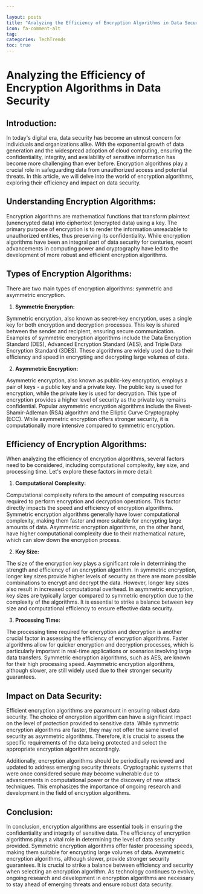 ```yaml
---

layout: posts
title: "Analyzing the Efficiency of Encryption Algorithms in Data Security"
icon: fa-comment-alt
tag:      
categories: TechTrends
toc: true
---
```




# Analyzing the Efficiency of Encryption Algorithms in Data Security

## Introduction:

In today's digital era, data security has become an utmost concern for individuals and organizations alike. With the exponential growth of data generation and the widespread adoption of cloud computing, ensuring the confidentiality, integrity, and availability of sensitive information has become more challenging than ever before. Encryption algorithms play a crucial role in safeguarding data from unauthorized access and potential threats. In this article, we will delve into the world of encryption algorithms, exploring their efficiency and impact on data security.

## Understanding Encryption Algorithms:

Encryption algorithms are mathematical functions that transform plaintext (unencrypted data) into ciphertext (encrypted data) using a key. The primary purpose of encryption is to render the information unreadable to unauthorized entities, thus preserving its confidentiality. While encryption algorithms have been an integral part of data security for centuries, recent advancements in computing power and cryptography have led to the development of more robust and efficient encryption algorithms.

## Types of Encryption Algorithms:

There are two main types of encryption algorithms: symmetric and asymmetric encryption.

1. **Symmetric Encryption:**

Symmetric encryption, also known as secret-key encryption, uses a single key for both encryption and decryption processes. This key is shared between the sender and recipient, ensuring secure communication. Examples of symmetric encryption algorithms include the Data Encryption Standard (DES), Advanced Encryption Standard (AES), and Triple Data Encryption Standard (3DES). These algorithms are widely used due to their efficiency and speed in encrypting and decrypting large volumes of data.

2. **Asymmetric Encryption:**

Asymmetric encryption, also known as public-key encryption, employs a pair of keys - a public key and a private key. The public key is used for encryption, while the private key is used for decryption. This type of encryption provides a higher level of security as the private key remains confidential. Popular asymmetric encryption algorithms include the Rivest-Shamir-Adleman (RSA) algorithm and the Elliptic Curve Cryptography (ECC). While asymmetric encryption offers stronger security, it is computationally more intensive compared to symmetric encryption.

## Efficiency of Encryption Algorithms:

When analyzing the efficiency of encryption algorithms, several factors need to be considered, including computational complexity, key size, and processing time. Let's explore these factors in more detail:

1. **Computational Complexity:**

Computational complexity refers to the amount of computing resources required to perform encryption and decryption operations. This factor directly impacts the speed and efficiency of encryption algorithms. Symmetric encryption algorithms generally have lower computational complexity, making them faster and more suitable for encrypting large amounts of data. Asymmetric encryption algorithms, on the other hand, have higher computational complexity due to their mathematical nature, which can slow down the encryption process.

2. **Key Size:**

The size of the encryption key plays a significant role in determining the strength and efficiency of an encryption algorithm. In symmetric encryption, longer key sizes provide higher levels of security as there are more possible combinations to encrypt and decrypt the data. However, longer key sizes also result in increased computational overhead. In asymmetric encryption, key sizes are typically larger compared to symmetric encryption due to the complexity of the algorithms. It is essential to strike a balance between key size and computational efficiency to ensure effective data security.

3. **Processing Time:**

The processing time required for encryption and decryption is another crucial factor in assessing the efficiency of encryption algorithms. Faster algorithms allow for quicker encryption and decryption processes, which is particularly important in real-time applications or scenarios involving large data transfers. Symmetric encryption algorithms, such as AES, are known for their high processing speed. Asymmetric encryption algorithms, although slower, are still widely used due to their stronger security guarantees.

## Impact on Data Security:

Efficient encryption algorithms are paramount in ensuring robust data security. The choice of encryption algorithm can have a significant impact on the level of protection provided to sensitive data. While symmetric encryption algorithms are faster, they may not offer the same level of security as asymmetric algorithms. Therefore, it is crucial to assess the specific requirements of the data being protected and select the appropriate encryption algorithm accordingly.

Additionally, encryption algorithms should be periodically reviewed and updated to address emerging security threats. Cryptographic systems that were once considered secure may become vulnerable due to advancements in computational power or the discovery of new attack techniques. This emphasizes the importance of ongoing research and development in the field of encryption algorithms.

## Conclusion:

In conclusion, encryption algorithms are essential tools in ensuring the confidentiality and integrity of sensitive data. The efficiency of encryption algorithms plays a vital role in determining the level of data security provided. Symmetric encryption algorithms offer faster processing speeds, making them suitable for encrypting large volumes of data. Asymmetric encryption algorithms, although slower, provide stronger security guarantees. It is crucial to strike a balance between efficiency and security when selecting an encryption algorithm. As technology continues to evolve, ongoing research and development in encryption algorithms are necessary to stay ahead of emerging threats and ensure robust data security.
